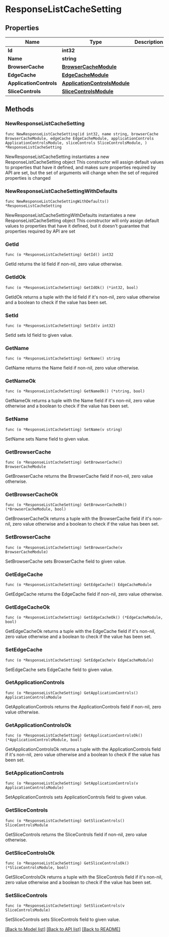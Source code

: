 # ResponseListCacheSetting

## Properties

Name | Type | Description | Notes
------------ | ------------- | ------------- | -------------
**Id** | **int32** |  | [readonly] 
**Name** | **string** |  | 
**BrowserCache** | [**BrowserCacheModule**](BrowserCacheModule.md) |  | 
**EdgeCache** | [**EdgeCacheModule**](EdgeCacheModule.md) |  | 
**ApplicationControls** | [**ApplicationControlsModule**](ApplicationControlsModule.md) |  | 
**SliceControls** | [**SliceControlsModule**](SliceControlsModule.md) |  | 

## Methods

### NewResponseListCacheSetting

`func NewResponseListCacheSetting(id int32, name string, browserCache BrowserCacheModule, edgeCache EdgeCacheModule, applicationControls ApplicationControlsModule, sliceControls SliceControlsModule, ) *ResponseListCacheSetting`

NewResponseListCacheSetting instantiates a new ResponseListCacheSetting object
This constructor will assign default values to properties that have it defined,
and makes sure properties required by API are set, but the set of arguments
will change when the set of required properties is changed

### NewResponseListCacheSettingWithDefaults

`func NewResponseListCacheSettingWithDefaults() *ResponseListCacheSetting`

NewResponseListCacheSettingWithDefaults instantiates a new ResponseListCacheSetting object
This constructor will only assign default values to properties that have it defined,
but it doesn't guarantee that properties required by API are set

### GetId

`func (o *ResponseListCacheSetting) GetId() int32`

GetId returns the Id field if non-nil, zero value otherwise.

### GetIdOk

`func (o *ResponseListCacheSetting) GetIdOk() (*int32, bool)`

GetIdOk returns a tuple with the Id field if it's non-nil, zero value otherwise
and a boolean to check if the value has been set.

### SetId

`func (o *ResponseListCacheSetting) SetId(v int32)`

SetId sets Id field to given value.


### GetName

`func (o *ResponseListCacheSetting) GetName() string`

GetName returns the Name field if non-nil, zero value otherwise.

### GetNameOk

`func (o *ResponseListCacheSetting) GetNameOk() (*string, bool)`

GetNameOk returns a tuple with the Name field if it's non-nil, zero value otherwise
and a boolean to check if the value has been set.

### SetName

`func (o *ResponseListCacheSetting) SetName(v string)`

SetName sets Name field to given value.


### GetBrowserCache

`func (o *ResponseListCacheSetting) GetBrowserCache() BrowserCacheModule`

GetBrowserCache returns the BrowserCache field if non-nil, zero value otherwise.

### GetBrowserCacheOk

`func (o *ResponseListCacheSetting) GetBrowserCacheOk() (*BrowserCacheModule, bool)`

GetBrowserCacheOk returns a tuple with the BrowserCache field if it's non-nil, zero value otherwise
and a boolean to check if the value has been set.

### SetBrowserCache

`func (o *ResponseListCacheSetting) SetBrowserCache(v BrowserCacheModule)`

SetBrowserCache sets BrowserCache field to given value.


### GetEdgeCache

`func (o *ResponseListCacheSetting) GetEdgeCache() EdgeCacheModule`

GetEdgeCache returns the EdgeCache field if non-nil, zero value otherwise.

### GetEdgeCacheOk

`func (o *ResponseListCacheSetting) GetEdgeCacheOk() (*EdgeCacheModule, bool)`

GetEdgeCacheOk returns a tuple with the EdgeCache field if it's non-nil, zero value otherwise
and a boolean to check if the value has been set.

### SetEdgeCache

`func (o *ResponseListCacheSetting) SetEdgeCache(v EdgeCacheModule)`

SetEdgeCache sets EdgeCache field to given value.


### GetApplicationControls

`func (o *ResponseListCacheSetting) GetApplicationControls() ApplicationControlsModule`

GetApplicationControls returns the ApplicationControls field if non-nil, zero value otherwise.

### GetApplicationControlsOk

`func (o *ResponseListCacheSetting) GetApplicationControlsOk() (*ApplicationControlsModule, bool)`

GetApplicationControlsOk returns a tuple with the ApplicationControls field if it's non-nil, zero value otherwise
and a boolean to check if the value has been set.

### SetApplicationControls

`func (o *ResponseListCacheSetting) SetApplicationControls(v ApplicationControlsModule)`

SetApplicationControls sets ApplicationControls field to given value.


### GetSliceControls

`func (o *ResponseListCacheSetting) GetSliceControls() SliceControlsModule`

GetSliceControls returns the SliceControls field if non-nil, zero value otherwise.

### GetSliceControlsOk

`func (o *ResponseListCacheSetting) GetSliceControlsOk() (*SliceControlsModule, bool)`

GetSliceControlsOk returns a tuple with the SliceControls field if it's non-nil, zero value otherwise
and a boolean to check if the value has been set.

### SetSliceControls

`func (o *ResponseListCacheSetting) SetSliceControls(v SliceControlsModule)`

SetSliceControls sets SliceControls field to given value.



[[Back to Model list]](../README.md#documentation-for-models) [[Back to API list]](../README.md#documentation-for-api-endpoints) [[Back to README]](../README.md)


